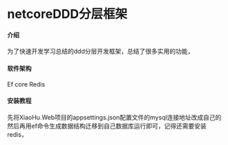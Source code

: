 # netcoreDDD分层框架




#### 介绍
为了快速开发学习总结的ddd分层开发框架，总结了很多实用的功能，

#### 软件架构
Ef core
Redis 

#### 安装教程
先将XiaoHu.Web项目的appsettings.json配置文件的mysql连接地址改成自己的
然后再用ef命令生成数据结构迁移到自己数据库运行即可，记得还需要安装redis，
